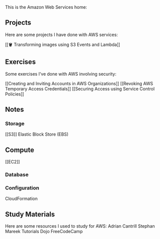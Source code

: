 This is the Amazon Web Services home:

## Projects
Here are some projects I have done with AWS services:

[[🪣 Transforming images using S3 Events and Lambda]]


## Exercises
Some exercises I've done with AWS involving security:

[[Creating and Inviting Accounts in AWS Organizations]]
[[Revoking AWS Temporary Access Credentials]]
[[Securing Access using Service Control Policies]]

## Notes
### Storage
[[S3]]
Elastic Block Store (EBS)
## Compute
[[EC2]] 

### Database

### Configuration
CloudFormation

## Study Materials
Here are some resources I used to study for AWS:
Adrian Cantrill
Stephan Mareek
Tutorials Dojo
FreeCodeCamp
